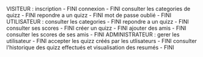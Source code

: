 VISITEUR : 
    inscription - FINI
    connexion - FINI
    consulter les categories de quizz - FINI
    repondre a un quizz - FINI
    mot de passe oublié  - FINI
UTILISATEUR : 
    consulter les categories - FINI
    repondre a un quizz - FINI
    consulter ses scores - FINI 
    créer un quizz - FINI 
    ajouter des amis  - FINI
    consulter les scores de ses amis - FINI
ADMINISTRATEUR : 
    gerer les utilisateur - FINI
    accepter les quizz créés par les utlisateurs - FINI
    consulter l'historique des quizz effectués et visualisation des resumés - FINI